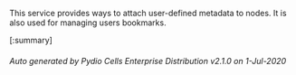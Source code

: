 






This service provides ways to attach user-defined metadata to nodes. It is also used for managing users bookmarks.

[:summary]

###### Auto generated by Pydio Cells Enterprise Distribution v2.1.0 on 1-Jul-2020
